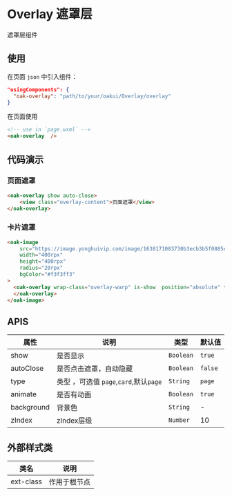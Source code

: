 # Overlay 遮罩层
遮罩层组件

## 使用
在页面 `json` 中引入组件：

```json
"usingComponents": {
  "oak-overlay": "path/to/your/oakui/Overlay/overlay"
}
```

在页面使用
```html
<!-- use in `page.wxml` -->
<oak-overlay  />

```

## 代码演示
### 页面遮罩
```html
<oak-overlay show auto-close>
    <view class="overlay-content">页面遮罩</view>
</oak-overlay>
```


### 卡片遮罩
```html
<oak-image 
    src="https://image.yonghuivip.com/image/1638171083730b3ecb3b5f0885edd7f5a7b5310c89568a9253633.jpg" 
    width="400rpx"
    height="400rpx"
    radius="20rpx"
    bgColor="#f3f3ff3"
>
  <oak-overlay wrap-class="overlay-warp" is-show  position="absolute" type="card">
  </oak-overlay>
</oak-image>
```


## APIS

| 属性 | 说明 | 类型 | 默认值 |
|-----------|-----------|-----------|-------------|
| show | 是否显示| `Boolean` | `true` |
| autoClose | 是否点击遮罩，自动隐藏 | `Boolean` | `false` |
| type | 类型 ，可选值 `page`,`card`,默认`page`| `String` | `page` |
| animate | 是否有动画 | `Boolean` | `true` |
| background | 背景色 | `String` | - |
| zIndex | zIndex层级 | `Number` | 10 |

## 外部样式类

| 类名 | 说明 |
|-----------|-----------|
| ext-class | 作用于根节点 |
